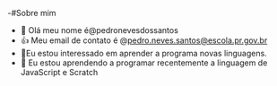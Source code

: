 -#Sobre mim
- 👋 Olá meu nome é@pedronevesdossantos
- :+1: Meu email de contato é @pedro.neves.santos@escola.pr.gov.br
- 👀Eu estou interessado em aprender a programa novas linguagens.
- 🌱 Eu estou aprendendo a programar recentemente a linguagem de JavaScript e Scratch
